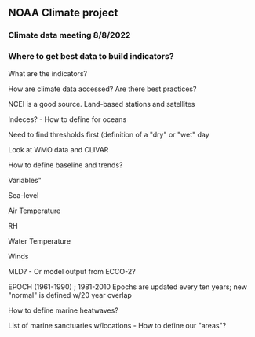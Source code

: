 ## NOAA Climate project
### Climate data meeting 8/8/2022
### Where to get best data to build indicators?

What are the indicators?

How are climate data accessed? Are there best practices?

NCEI is a good source. Land-based stations and satellites

Indeces? - How to define for oceans

Need to find thresholds first (definition of a "dry" or "wet" day

Look at WMO data and CLIVAR

How to define baseline and trends?

Variables"

Sea-level

Air Temperature

RH

Water Temperature

Winds

MLD? - Or model output from ECCO-2?

EPOCH (1961-1990) ; 1981-2010
Epochs are updated every ten years; new "normal" is defined w/20 year overlap

How to define marine heatwaves?

List of marine sanctuaries w/locations - How to define our "areas"? 
